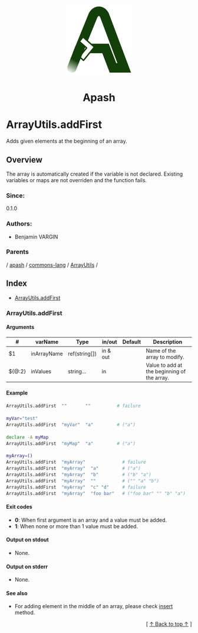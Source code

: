 
<div align='center' id='apash-top'>
  <a href='https://github.com/hastec-fr/apash'>
    <img alt='apash-logo' src='../../../../../../../assets/apash-logo.svg'/>
  </a>

  # Apash
</div>

# ArrayUtils.addFirst

Adds given elements at the beginning of an array.

## Overview

The array is automatically created if the variable is not declared.
Existing variables or maps are not overriden and the function fails.

### Since:
0.1.0

### Authors:
* Benjamin VARGIN

### Parents
<!-- apash.parentBegin -->
[](../../../../.md) / [apash](../../../apash.md) / [commons-lang](../../commons-lang.md) / [ArrayUtils](../ArrayUtils.md) / 
<!-- apash.parentEnd -->

## Index

* [ArrayUtils.addFirst](#arrayutilsaddfirst)

### ArrayUtils.addFirst

#### Arguments
| #      | varName        | Type          | in/out   | Default    | Description                          |
|--------|----------------|---------------|----------|------------|--------------------------------------|
| $1     | inArrayName    | ref(string[]) | in & out |            | Name of the array to modify.         |
| ${@:2} | inValues       | string...    | in       |            | Value to add at the beginning of the array.|

#### Example
```bash
ArrayUtils.addFirst  ""       ""          # failure

myVar="test"
ArrayUtils.addFirst  "myVar"  "a"         # ("a")

declare -A myMap
ArrayUtils.addFirst  "myMap"  "a"         # ("a")

myArray=()
ArrayUtils.addFirst  "myArray"              # failure
ArrayUtils.addFirst  "myArray"  "a"         # ("a")
ArrayUtils.addFirst  "myArray"  "b"         # ("b" "a")
ArrayUtils.addFirst  "myArray"  ""          # ("" "a" "b")
ArrayUtils.addFirst  "myArray"  "c" "d"     # failure
ArrayUtils.addFirst  "myArray"  "foo bar"   # ("foo bar" "" "b" "a")
```

#### Exit codes

* **0**: When first argument is an array and a value must be added.
* **1**: When none or more than 1 value must be added.

#### Output on stdout

* None.

#### Output on stderr

* None.

#### See also

* For adding element in the middle of an array, please check [insert](./insert.md) method.


  <div align='right'>[ <a href='#apash-top'>↑ Back to top ↑</a> ]</div>


